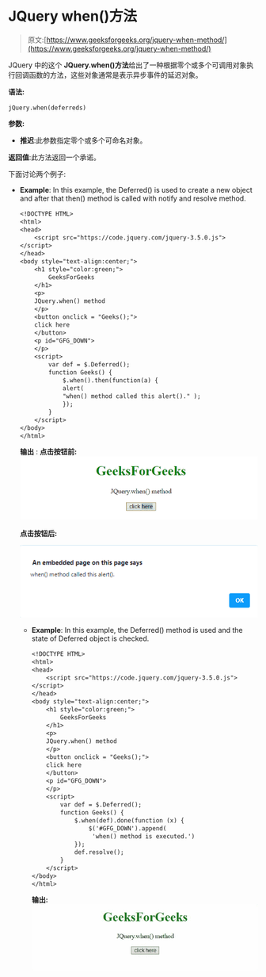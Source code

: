# JQuery when()方法

> 原文:[https://www.geeksforgeeks.org/jquery-when-method/](https://www.geeksforgeeks.org/jquery-when-method/)

JQuery 中的这个 **JQuery.when()方法**给出了一种根据零个或多个可调用对象执行回调函数的方法，这些对象通常是表示异步事件的延迟对象。

**语法:**

```
jQuery.when(deferreds)
```

**参数:**

*   **推迟**:此参数指定零个或多个可命名对象。

**返回值**:此方法返回一个承诺。

下面讨论两个例子:

*   **Example**: In this example, the Deferred() is used to create a new object and after that then() method is called with notify and resolve method.

    ```
    <!DOCTYPE HTML> 
    <html>  
    <head>
        <script src="https://code.jquery.com/jquery-3.5.0.js">
    </script> 
    </head>   
    <body style="text-align:center;">
        <h1 style="color:green;">  
            GeeksForGeeks  
        </h1> 
        <p>
        JQuery.when() method
        </p>
        <button onclick = "Geeks();">
        click here
        </button>
        <p id="GFG_DOWN"> 
        </p>
        <script>
            var def = $.Deferred();
            function Geeks() {
                $.when().then(function(a) {
                alert(
                "when() method called this alert()." );
                });
            } 
        </script> 
    </body>   
    </html>        
    ```

    **输出** :
    **点击按钮前:**
    ![](img/915933810af722ac70bea935444ed958.png)

    **点击按钮后:**

    ![](img/14f7eb5b930bb87e25808db73e05dad4.png)

    *   **Example**: In this example, the Deferred() method is used and the state of Deferred object is checked.

        ```
        <!DOCTYPE HTML> 
        <html>  
        <head>
            <script src="https://code.jquery.com/jquery-3.5.0.js">
        </script> 
        </head>   
        <body style="text-align:center;">
            <h1 style="color:green;">  
                GeeksForGeeks  
            </h1> 
            <p>
            JQuery.when() method 
            </p>
            <button onclick = "Geeks();">
            click here
            </button>
            <p id="GFG_DOWN"> 
            </p>
            <script>
                var def = $.Deferred();
                function Geeks() {
                    $.when(def).done(function (x) {
                        $('#GFG_DOWN').append(
                         'when() method is executed.')
                    });
                    def.resolve();
                } 
            </script> 
        </body>   
        </html>                
        ```

        **输出:**
        ![](img/cddf4ed0b3ddc9b2190b06beeab0ace0.png)